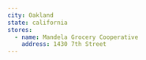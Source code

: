 ```yaml
---
city: Oakland
state: california
stores:
  - name: Mandela Grocery Cooperative
    address: 1430 7th Street
---
```

